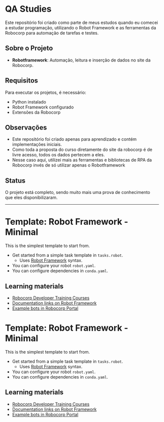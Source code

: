 # QA Studies

Este repositório foi criado como parte de meus estudos quando eu comecei a estudar programação, utilizando o Robot Framework e as ferramentas da Robocorp para automação de tarefas e testes.

## Sobre o Projeto

- **Robotframework**: Automação, leitura e inserção de dados no site da Robocorp.

## Requisitos

Para executar os projetos, é necessário:

- Python instalado
- Robot Framework configurado
- Extensões da Robocorp

## Observações

- Este repositório foi criado apenas para aprendizado e contém implementações iniciais.
- Como toda a proposta do curso diretamente do site da robocorp é de livre acesso, todos os dados pertecem a eles.
- Nesse caso aqui, utilizei mais as ferramentas e bibliotecas de RPA da Robocorp invés de só utilizar apenas o Robotframework

## Status

O projeto está completo, sendo muito mais uma prova de conhecimento que eles disponibilizaram.

---

# Template: Robot Framework - Minimal

This is the simplest template to start from.

- Get started from a simple task template in `tasks.robot`.
  - Uses [Robot Framework](https://robocorp.com/docs/languages-and-frameworks/robot-framework/basics) syntax.
- You can configure your robot `robot.yaml`.
- You can configure dependencies in `conda.yaml`.

## Learning materials

- [Robocorp Developer Training Courses](https://robocorp.com/docs/courses)
- [Documentation links on Robot Framework](https://robocorp.com/docs/languages-and-frameworks/robot-framework)
- [Example bots in Robocorp Portal](https://robocorp.com/portal)


# Template: Robot Framework - Minimal

This is the simplest template to start from.

- Get started from a simple task template in `tasks.robot`.
  - Uses [Robot Framework](https://robocorp.com/docs/languages-and-frameworks/robot-framework/basics) syntax.
- You can configure your robot `robot.yaml`.
- You can configure dependencies in `conda.yaml`.

## Learning materials

- [Robocorp Developer Training Courses](https://robocorp.com/docs/courses)
- [Documentation links on Robot Framework](https://robocorp.com/docs/languages-and-frameworks/robot-framework)
- [Example bots in Robocorp Portal](https://robocorp.com/portal)
